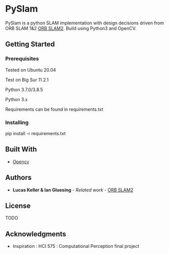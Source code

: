 # PySlam

PySlam is a python SLAM implementation with design decisions driven from ORB SLAM 1&2 [ORB SLAM2](https://github.com/raulmur/ORB_SLAM2). Build using Python3 and OpenCV.

## Getting Started

### Prerequisites

Tested on Ubuntu 20.04

Test on Big Sur 11.2.1

Python 3.7.0/3.8.5

Python 3.x

Requirements can be found in requirements.txt

### Installing

pip install -r requirements.txt

## Built With

* [Opencv](https://opencv-python-tutroals.readthedocs.io/en/latest/)

## Authors

* **Lucas Keller & Ian Gluesing** - *Related work* - [ORB SLAM2](https://github.com/raulmur/ORB_SLAM2)

## License

TODO

## Acknowledgments

* Inspiration : HCI 575 : Computational Perception final project
